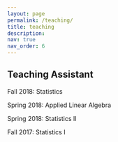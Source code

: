 ```yaml
---
layout: page
permalink: /teaching/
title: teaching
description: 
nav: true
nav_order: 6
---
```


## Teaching Assistant

Fall 2018:   Statistics

Spring 2018: Applied Linear Algebra

Spring 2018: Statistics II

Fall 2017:   Statistics I
